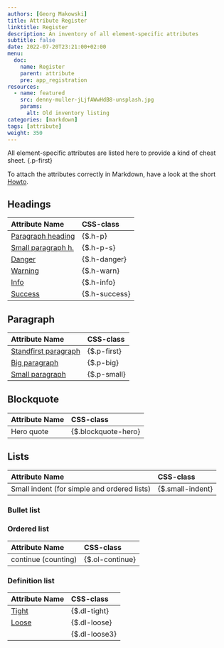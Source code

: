 ```yaml
---
authors: [Georg Makowski]
title: Attribute Register
linktitle: Register
description: An inventory of all element-specific attributes
subtitle: false
date: 2022-07-20T23:21:00+02:00 
menu:
  doc:
    name: Register
    parent: attribute
    pre: app_registration
resources:
  - name: featured
    src: denny-muller-jLjfAWwHdB8-unsplash.jpg
    params:
      alt: Old inventory listing
categories: [markdown]
tags: [attribute]
weight: 350
---
```


All element-specific attributes are listed here to provide a kind of cheat sheet.
{.p-first} <!--more-->

To attach the attributes correctly in Markdown, have a look at the short [Howto](/doc/enhancing/attribute/howto).

## Headings

| Attribute Name | CSS-class |
|:--------|:-------|
| [Paragraph heading](/doc/basic/headings#h-p) | {$.h-p} |
| [Small paragraph h.](/doc/basic/headings#h-p) | {$.h-p-s} |
| [Danger](/doc/basic/headings#highlighted-headings) | {$.h-danger} |
| [Warning](/doc/basic/headings#highlighted-headings) | {$.h-warn} |
| [Info](/doc/basic/headings#highlighted-headings) | {$.h-info} |
| [Success](/doc/basic/headings#highlighted-headings) | {$.h-success} |

## Paragraph

| Attribute Name | CSS-class |
|:--------|:-------|
| [Standfirst paragraph](standfirst#first) | {$.p-first} |
| [Big paragraph](/doc/basic/paragraph#big-paragraph) | {$.p-big} |
| [Small paragraph](/doc/basic/paragraph#small-paragraph) | {$.p-small} |

## Blockquote

| Attribute Name | CSS-class |
|:--------|:-------|
| Hero quote | {$.blockquote-hero} |

## Lists

| Attribute Name | CSS-class |
|:--------|:-------|
| Small indent (for simple and ordered lists) | {$.small-indent} |

### Bullet list

### Ordered list

| Attribute Name | CSS-class |
|:--------|:-------|
| continue (counting) | {$.ol-continue} |

### Definition list

| Attribute Name | CSS-class |
|:--------|:-------|
| [Tight](/doc/extended/definition-list#tight) | {$.dl-tight} |
| [Loose](/doc/extended/definition-list#loose) | {$.dl-loose} |
|| {$.dl-loose3} |
